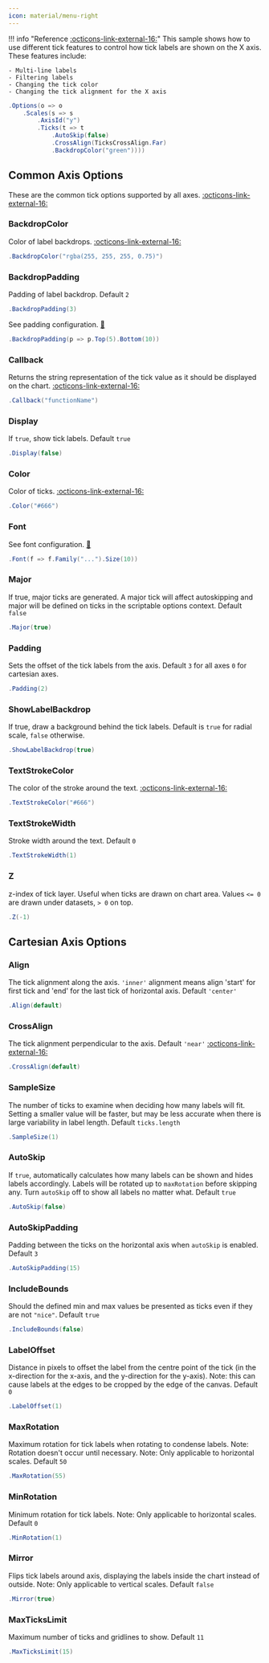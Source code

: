 ```yaml
---
icon: material/menu-right
---
```


!!! info "Reference [:octicons-link-external-16:](https://www.chartjs.org/docs/latest/samples/scale-options/ticks.html)"
	This sample shows how to use different tick features to control how tick labels are shown on the X axis. These features include:

	- Multi-line labels
	- Filtering labels
	- Changing the tick color
	- Changing the tick alignment for the X axis
	
```csharp hl_lines="4" linenums="1"
.Options(o => o
    .Scales(s => s
        .AxisId("y")
        .Ticks(t => t
            .AutoSkip(false)
            .CrossAlign(TicksCrossAlign.Far)
            .BackdropColor("green"))))
```

## Common Axis Options
These are the common tick options supported by all axes.
[:octicons-link-external-16:](https://www.chartjs.org/docs/latest/axes/cartesian/#common-tick-options-to-all-axes)

### BackdropColor
Color of label backdrops.
[:octicons-link-external-16:](https://www.chartjs.org/docs/latest/general/colors.html)
```csharp
.BackdropColor("rgba(255, 255, 255, 0.75)")
```

### BackdropPadding
Padding of label backdrop. Default ```2```
```csharp
.BackdropPadding(3)
```
See padding configuration.
[:link:](../padding.md)
```csharp
.BackdropPadding(p => p.Top(5).Bottom(10))
```

### Callback
Returns the string representation of the tick value as it should be displayed on the chart.
[:octicons-link-external-16:](https://www.chartjs.org/docs/latest/axes/labelling.html#creating-custom-tick-formats)
```csharp
.Callback("functionName")
```

### Display
If ```true```, show tick labels. Default ```true```
```csharp
.Display(false)
```

### Color
Color of ticks.
[:octicons-link-external-16:](https://www.chartjs.org/docs/latest/general/colors.html)
```csharp
.Color("#666")
```

### Font
See font configuration.
[:link:](../font.md)
```csharp
.Font(f => f.Family("...").Size(10))
```

### Major
If true, major ticks are generated. 
A major tick will affect autoskipping and major will be defined on ticks in the scriptable options context.
Default ```false```
```csharp
.Major(true)
```

### Padding
Sets the offset of the tick labels from the axis. Default ```3``` for all axes ```0``` for cartesian axes.
```csharp
.Padding(2)
```

### ShowLabelBackdrop
If true, draw a background behind the tick labels.
Default is ```true``` for radial scale, ```false``` otherwise.
```csharp
.ShowLabelBackdrop(true)
```

### TextStrokeColor
The color of the stroke around the text.
[:octicons-link-external-16:](https://www.chartjs.org/docs/latest/general/colors.html)
```csharp
.TextStrokeColor("#666")
```

### TextStrokeWidth
Stroke width around the text. Default ```0```
```csharp
.TextStrokeWidth(1)
```

### Z
z-index of tick layer. Useful when ticks are drawn on chart area. Values ```<= 0``` are drawn under datasets, ```> 0``` on top.
```csharp
.Z(-1)
```

## Cartesian Axis Options

### Align
The tick alignment along the axis. ```'inner'``` alignment means align 'start' for first tick and 'end' for the last tick of horizontal axis.
Default ```'center'```
```csharp
.Align(default)
```

### CrossAlign
The tick alignment perpendicular to the axis. Default ```'near'```
[:octicons-link-external-16:](https://www.chartjs.org/docs/latest/axes/cartesian/#tick-alignment)
```csharp
.CrossAlign(default)
```

### SampleSize
The number of ticks to examine when deciding how many labels will fit. 
Setting a smaller value will be faster, but may be less accurate when there is large variability in label length.
Default ```ticks.length```
```csharp
.SampleSize(1)
```

### AutoSkip
If ```true```, automatically calculates how many labels can be shown and hides labels accordingly. 
Labels will be rotated up to ```maxRotation``` before skipping any. Turn ```autoSkip``` off to show all labels no matter what.
Default ```true```
```csharp
.AutoSkip(false)
```

### AutoSkipPadding
Padding between the ticks on the horizontal axis when ```autoSkip``` is enabled. Default ```3```
```csharp
.AutoSkipPadding(15)
```

### IncludeBounds
Should the defined min and max values be presented as ticks even if they are not ```"nice"```. Default ```true```
```csharp
.IncludeBounds(false)
```

### LabelOffset
Distance in pixels to offset the label from the centre point of the tick (in the x-direction for the x-axis, and the y-direction for the y-axis). 
Note: this can cause labels at the edges to be cropped by the edge of the canvas. Default ```0```
```csharp
.LabelOffset(1)
```

### MaxRotation
Maximum rotation for tick labels when rotating to condense labels. Note: Rotation doesn't occur until necessary. Note: Only applicable to horizontal scales.
Default ```50```
```csharp
.MaxRotation(55)
```

### MinRotation
Minimum rotation for tick labels. Note: Only applicable to horizontal scales. Default ```0```
```csharp
.MinRotation(1)
```

### Mirror
Flips tick labels around axis, displaying the labels inside the chart instead of outside. Note: Only applicable to vertical scales.
Default ```false```
```csharp
.Mirror(true)
```

### MaxTicksLimit
Maximum number of ticks and gridlines to show. Default ```11```
```csharp
.MaxTicksLimit(15)
```